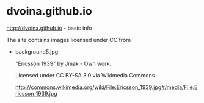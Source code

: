 # dvoina.github.io

http://dvoina.github.io - basic info

The site contains images licensed under CC from
- background5.jpg:
    
    "Ericsson 1939" by Jmak - Own work. 
    
    Licensed under CC BY-SA 3.0 via Wikimedia Commons
    
    http://commons.wikimedia.org/wiki/File:Ericsson_1939.jpg#/media/File:Ericsson_1939.jpg
